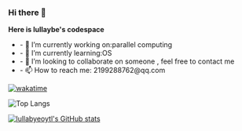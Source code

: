 ### Hi there 👋

**Here is lullaybe's codespace**
<ul>
<li>- 🔭 I’m currently working on:parallel computing </li>
<li>- 🌱 I’m currently learning:OS  </li>
<li>- 👯 I’m looking to collaborate on someone , feel free to contact me</li>
<li>- 📫 How to reach me: 2199288762@qq.com</li>

</ul>

[![wakatime](https://wakatime.com/badge/user/ae72f1f2-9fb5-4911-93d9-6c999a96986f.svg)](https://wakatime.com/@ae72f1f2-9fb5-4911-93d9-6c999a96986f)

![Top Langs](https://github-readme-stats.vercel.app/api/top-langs/?username=lullabyeoytl&langs_count=6)

[![lullabyeoytl's GitHub stats](https://github-readme-stats.vercel.app/api?username=lullabyeoytl)](https://github.com/lullabyeoytl/github-readme-stats)

<!--
**lullabyeoytl/lullabyeoytl** is a ✨ _special_ ✨ repository because its `README.md` (this file) appears on your GitHub profile.

Here are some ideas to get you started:

- 🔭 I’m currently working on ...
- 🌱 I’m currently learning ...
- 👯 I’m looking to collaborate on ...
- 🤔 I’m looking for help with ...
- 💬 Ask me about ...
- 📫 How to reach me: ...
- 😄 Pronouns: ...
- ⚡ Fun fact: ...
![Anurag's GitHub stats](https://github-readme-stats.vercel.app/api?username=lullabyeoytl&count_private=true)
[![Top Langs](https://github-readme-stats.vercel.app/api/top-langs/?username=lullabyeoytl)](https://github.com/anuraghazra/github-readme-stats)
-->

